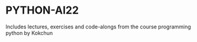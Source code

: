 # PYTHON-AI22

Includes lectures, exercises and code-alongs from
the course programming python by Kokchun
